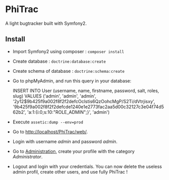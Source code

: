 PhiTrac
=======

A light bugtracker built with Symfony2.

## Install
- Import Symfony2 using composer : ```composer install```
- Create database : ```doctrine:database:create```
- Create schema of database : ```doctrine:schema:create```
- Go to phpMyAdmin, and run this query in your database: 
  
  INSERT INTO User (username, name, firstname, password, salt, roles, slug) VALUES ('admin', 'admin', 'admin', '$2y$12$9b425f9a002f8f2f2defcOclstis6QzOohcMgP/S2Ti/dVtrjisxy', '9b425f9a002f8f2f2defcde1240e1e2773fac2aa5d00c32127c3e04f74d562b2', 'a:1:{i:0;s:10:"ROLE_ADMIN";}', 'admin')
- Execute ```assetic:dump --env=prod```
- Go to [http://localhost/PhiTrac/web/](http://localhost/PhiTrac/web/).
- Login with username *admin* and password *admin*.
- Go to [Administration](http://localhost/PhiTrac/web/admin), create your profile with the category *Administrator*.
- Logout and login with your credentials. You can now delete the useless admin profil, create other users, and use fully PhiTrac !
